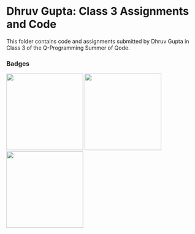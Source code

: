 # Dhruv Gupta: Class 3 Assignments and Code
This folder contains code and assignments submitted by Dhruv Gupta in Class 3 of the Q-Programming Summer of Qode.
### Badges
<img src="/badges/attendance.png" width="200px" height="200px"> <img src="/badges/assignment.png" width="200px" height="200px"> <img src="/badges/assignment.png" width="200px" height="200px">